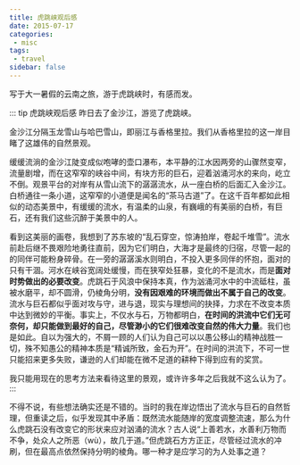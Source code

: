 ```yaml
---
title: 虎跳峡观后感
date: 2015-07-17
categories:
 - misc
tags:
 - travel
sidebar: false
---
```


写于大一暑假的云南之旅，游于虎跳峡时，有感而发。

<!-- more -->

::: tip 虎跳峡观后感
昨日去了金沙江，游览了虎跳峡。

金沙江分隔玉龙雪山与哈巴雪山，即丽江与香格里拉。我们从香格里拉的这一岸目睹了这雄伟的自然景观。

缓缓流淌的金沙江陡变成似咆哮的壶口瀑布，本平静的江水因两旁的山骤然变窄，流量剧增，而在这窄窄的峡谷中间，有块方形的巨石，迎着汹涌河水的来向，屹立不倒。观景平台的对岸有从雪山流下的潺潺流水，从一座白桥的后面汇入金沙江。白桥通往一条小道，这窄窄的小道便是闻名的“茶马古道”了。在这千百年都如此相似的动态美景中，有缓缓的流水，有温柔的山泉，有巍峨的有美丽的白桥，有巨石，还有我们这些沉醉于美景中的人。

看到这美丽的画卷，我想到了苏东坡的“乱石穿空，惊涛拍岸，卷起千堆雪”。流水前赴后继不畏艰险地勇往直前，因为它们明白，大海才是最终的归宿，尽管一起的的同伴可能粉身碎骨。在一旁的潺潺溪水则明白，不投入更多同伴的怀抱，面对的只有干涸。河水在峡谷宽阔处缓慢，而在狭窄处狂暴，变化的不是流水，而是**面对时势做出的必要改变**。虎跳石于风浪中保持本真，作为汹涌河水中的中流砥柱，虽被水磨平，却不圆滑，仍棱角分明，**没有因艰难的环境而做出不属于自己的改变**。流水与巨石都似乎面对攻与守，进与退，现实与理想间的抉择，力求在不改变本质中达到微妙的平衡。事实上，不仅水与石，万物都明白，**在时间的洪流中它们无可奈何，却只能做到最好的自己，尽管渺小的它们很难改变自然的伟大力量**。我们也是如此。自以为强大的，不屑一顾的人们认为自己可以以愚公移山的精神战胜一切，殊不知愚公的精神本质是“精诚所致，金石为开”。在时间的洪流下，不可一世只能招来更多失败，谦逊的人们却能在微不足道的耕种下得到应有的奖赏。

我只能用现在的思考方法来看待这里的景观，或许许多年之后我就不这么认为了。
:::

不得不说，有些想法确实还是不错的。当时的我在岸边悟出了流水与巨石的自然哲理，但重读之后，似乎发现其中矛盾：既然流水能随岸的宽度调整流速，那么为什么虎跳石没有改变它的形状来应对汹涌的流水？古人说“上善若水，水善利万物而不争，处众人之所恶（wù），故几于道。”但虎跳石方方正正，尽管经过流水的冲刷，但在最高点依然保持分明的棱角。哪一种才是应学习的为人处事之道？
